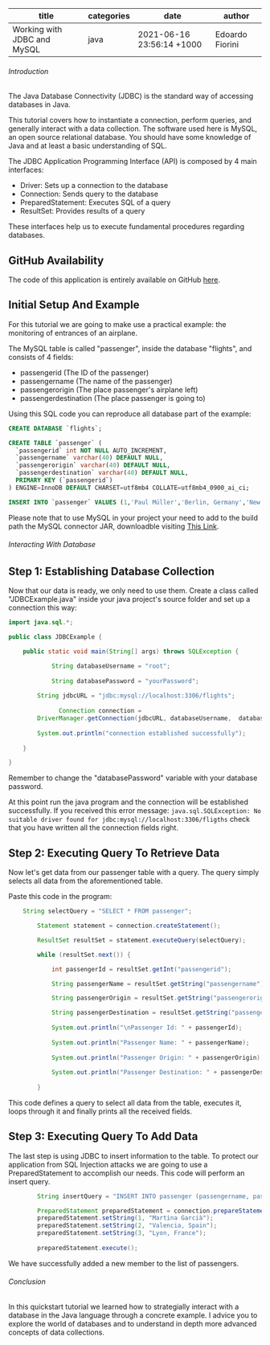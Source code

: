 title | categories | date | author
--- | --- | --- | ---
Working with JDBC and MySQL | java | 2021-06-16 23:56:14 +1000 | Edoardo Fiorini  

###### Introduction

The Java Database Connectivity (JDBC) is the standard way of accessing databases in Java. 

This tutorial covers how to instantiate a connection, perform queries, and generally interact with a data collection. The software used here is MySQL, an open source relational database. You should have some knowledge of Java and at least a basic understanding of SQL.

The JDBC Application Programming Interface (API) is composed by 4 main interfaces:

+ Driver: Sets up a connection to the database
+ Connection: Sends query to the database
+ PreparedStatement: Executes SQL of a query
+ ResultSet: Provides results of a query

These interfaces help us to execute fundamental procedures regarding databases.

## GitHub Availability

The code of this application is entirely available on GitHub [here](https://github.com/edoardo429/articles).

## Initial Setup And Example

For this tutorial we are going to make use a practical example: the monitoring of entrances of an airplane.

The MySQL table is called "passenger", inside the database "flights", and consists of 4 fields:

+ passengerid (The ID of the passenger)
+ passengername (The name of the passenger)
+ passengerorigin (The place passenger's airplane left)
+ passengerdestination (The place passenger is going to)

Using this SQL code you can reproduce all database part of the example:

```sql
CREATE DATABASE `flights`;

CREATE TABLE `passenger` (
  `passengerid` int NOT NULL AUTO_INCREMENT,
  `passengername` varchar(40) DEFAULT NULL,
  `passengerorigin` varchar(40) DEFAULT NULL,
  `passengerdestination` varchar(40) DEFAULT NULL,
  PRIMARY KEY (`passengerid`)
) ENGINE=InnoDB DEFAULT CHARSET=utf8mb4 COLLATE=utf8mb4_0900_ai_ci;

INSERT INTO `passenger` VALUES (1,'Paul Müller','Berlin, Germany','New York, USA'),(2,'Léo Martin','Paris, France','Barcelona, Spain'),(3,'John Doe','Boston, USA','Chicago, USA'),(4,'Mario Rossi','Rome, Italy','Liverpool, UK'),(5,'Agata Wòjcik','Warsaw, Poland','Cracovia, Poland');

```

Please note that to use MySQL in your project your need to add to the build path the MySQL connector JAR, downloadble visiting [This Link](https://repo1.maven.org/maven2/mysql/mysql-connector-java/8.0.25/mysql-connector-java-8.0.25.jar).

###### Interacting With Database

## Step 1: Establishing Database Collection

Now that our data is ready, we only need to use them. Create a class called "JDBCExample.java" inside your java project's source folder and set up a connection this way:

```java
import java.sql.*;

public class JDBCExample {

	public static void main(String[] args) throws SQLException {

		    String databaseUsername = "root";
		    
		    String databasePassword = "yourPassword";
        
        String jdbcURL = "jdbc:mysql://localhost:3306/flights";
		
			  Connection connection = 
        DriverManager.getConnection(jdbcURL, databaseUsername,  databasePassword);
			
        System.out.println("connection established successfully");
      
	}

}
```

Remember to change the "databasePassword" variable with your database password.

At this point run the java program and the connection will be established successfully. If you received this error message:
```java.sql.SQLException: No suitable driver found for jdbc:mysql://localhost:3306/fligths``` check that you have written all the connection fields right.

## Step 2: Executing Query To Retrieve Data

Now let's get data from our passenger table with a query. The query simply selects all data from the aforementioned table.

Paste this code in the program:

```java
    String selectQuery = "SELECT * FROM passenger";

		Statement statement = connection.createStatement();

		ResultSet resultSet = statement.executeQuery(selectQuery);

		while (resultSet.next()) {

			int passengerId = resultSet.getInt("passengerid");

			String passengerName = resultSet.getString("passengername");

			String passengerOrigin = resultSet.getString("passengerorigin");

			String passengerDestination = resultSet.getString("passengerdestination");
			
			System.out.println("\nPassenger Id: " + passengerId);
			
			System.out.println("Passenger Name: " + passengerName);
			
			System.out.println("Passenger Origin: " + passengerOrigin);
			
			System.out.println("Passenger Destination: " + passengerDestination);
			
		}
```

This code defines a query to select all data from the table, executes it, loops through it and finally prints all the received fields. 

## Step 3: Executing Query To Add Data

The last step is using JDBC to insert information to the table. To protect our application from SQL Injection attacks we are going to use a PreparedStatement to accomplish our needs. This code will perform an insert query.

```java
		String insertQuery = "INSERT INTO passenger (passengername, passengerorigin, passengerdestination) VALUES  (?, ?, ?)";

		PreparedStatement preparedStatement = connection.prepareStatement(insertQuery);
		preparedStatement.setString(1, "Martina Garcià");
		preparedStatement.setString(2, "Valencia, Spain");
		preparedStatement.setString(3, "Lyon, France"); 
		
		preparedStatement.execute();

```

We have successfully added a new member to the list of passengers.

###### Conclusion

In this quickstart tutorial we learned how to strategially interact with a database in the Java language through a concrete example.
I advice you to explore the world of databases and to understand in depth more advanced concepts of data collections.
